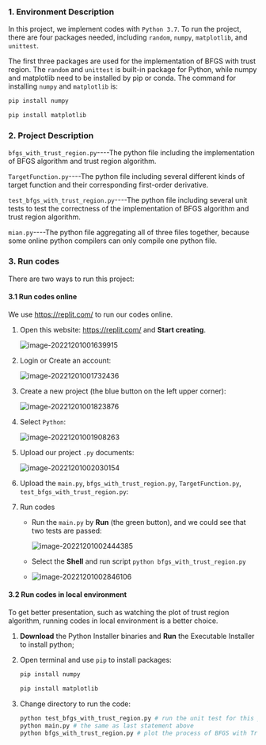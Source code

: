 ### 1. Environment Description

In this project, we implement codes with `Python 3.7`. To run the project, there are four packages needed, including `random`, `numpy`, `matplotlib`, and `unittest`. 

The first three packages are used for the implementation of BFGS with trust region. The `random` and `unittest` is built-in package for Python, while numpy and matplotlib need to be installed by pip or conda. The command for installing `numpy` and `matplotlib` is:

```bash
pip install numpy

pip install matplotlib
```

### 2. Project Description

`bfgs_with_trust_region.py`----The python file including the implementation of BFGS algorithm and trust region algorithm.

`TargetFunction.py`----The python file including several different kinds of target function and their corresponding first-order derivative.

`test_bfgs_with_trust_region.py`----The python file including several unit tests to test the correctness of the implementation of BFGS algorithm and trust region algorithm.

`mian.py`----The python file aggregating all of three files together, because some online python compilers can only compile one python file.

### 3. Run codes

There are two ways to run this project:

#### 3.1 Run codes online

We use https://replit.com/ to run our codes online.

1. Open this website: https://replit.com/ and **Start creating**.

   ![image-20221201001639915](D:\PycharmProjects\Daily\COSC520_project\README.assets\image-20221201001639915.png)

2. Login or Create an account:

   ![image-20221201001732436](D:\PycharmProjects\Daily\COSC520_project\README.assets\image-20221201001732436.png)

3. Create a new project (the blue button on the left upper corner):

   ![image-20221201001823876](D:\PycharmProjects\Daily\COSC520_project\README.assets\image-20221201001823876.png)

4. Select `Python`:

   ![image-20221201001908263](D:\PycharmProjects\Daily\COSC520_project\README.assets\image-20221201001908263.png)

5. Upload our project `.py` documents:

   ![image-20221201002030154](D:\PycharmProjects\Daily\COSC520_project\README.assets\image-20221201002030154.png)

6. Upload the `main.py`, `bfgs_with_trust_region.py`, `TargetFunction.py`, `test_bfgs_with_trust_region.py`:

7. Run codes

   - Run the `main.py` by **Run** (the green button), and we could see that two tests are passed:

     ![image-20221201002444385](D:\PycharmProjects\Daily\COSC520_project\README.assets\image-20221201002444385.png)

   - Select the **Shell** and run script `python bfgs_with_trust_region.py`

   - ![image-20221201002846106](D:\PycharmProjects\Daily\COSC520_project\README.assets\image-20221201002846106.png)

#### 3.2 Run codes in local environment

To get better presentation, such as watching the plot of trust region algorithm, running codes in local environment is a better choice.

1. **Download** the Python Installer binaries and **Run** the Executable Installer to install python;

2. Open terminal and use `pip` to install packages:

   ```bash
   pip install numpy
   
   pip install matplotlib
   ```

3. Change directory to run the code:

   ```bash
   python test_bfgs_with_trust_region.py # run the unit test for this project
   python main.py # the same as last statement above
   python bfgs_with_trust_region.py # plot the process of BFGS with Trust Region algorithm
   ```


